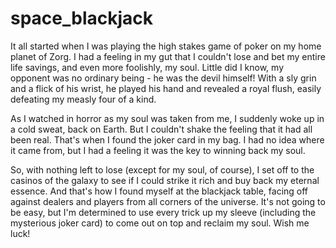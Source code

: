 ﻿# space_blackjack
It all started when I was playing the high stakes game of poker on my home planet of Zorg. I had a feeling in my gut that I couldn't lose and bet my entire life savings, and even more foolishly, my soul. Little did I know, my opponent was no ordinary being - he was the devil himself! With a sly grin and a flick of his wrist, he played his hand and revealed a royal flush, easily defeating my measly four of a kind.

As I watched in horror as my soul was taken from me, I suddenly woke up in a cold sweat, back on Earth. But I couldn't shake the feeling that it had all been real. That's when I found the joker card in my bag. I had no idea where it came from, but I had a feeling it was the key to winning back my soul.

So, with nothing left to lose (except for my soul, of course), I set off to the casinos of the galaxy to see if I could strike it rich and buy back my eternal essence. And that's how I found myself at the blackjack table, facing off against dealers and players from all corners of the universe. It's not going to be easy, but I'm determined to use every trick up my sleeve (including the mysterious joker card) to come out on top and reclaim my soul. Wish me luck!
